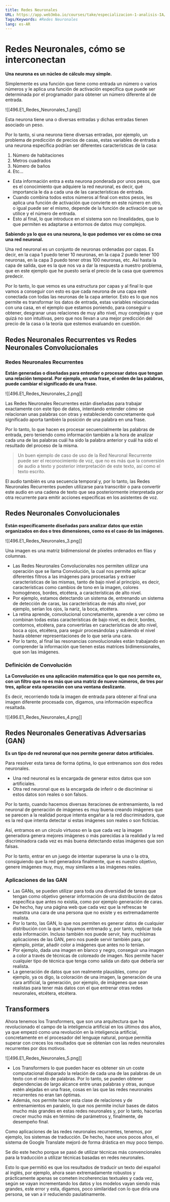 ```yaml
---
title: Redes Neuronales
URL: https://app.web3mba.io/courses/take/especializacion-1-analisis-IA/texts/41737736-u6-1-2-redes-neuronales
Tags/Keywords: #Redes Neuronales
lang: es-AR
---
```

# Redes Neuronales, cómo se interconectan
**Una neurona es un núcleo de cálculo muy simple.**

Simplemente es una función que tiene como entrada un número o varios números y le aplica una función de activación específica que puede ser determinada por el programador para obtener un número diferente al de entrada.

![[496.E1_Redes_Neuronales_1.png]]

Esta neurona tiene una o diversas entradas y dichas entradas tienen asociado un peso. 

Por lo tanto, si una neurona tiene diversas entradas, por ejemplo, un problema de predicción de precios de casas, estas variables de entrada a una neurona específica podrían ser diferentes características de la casa:
1. Número de habitaciones
2. Metros cuadrados
3. Número de baños
4. Etc…

- Esta información entra a esta neurona ponderada por unos pesos, que es el conocimiento que adquiere la red neuronal, es decir, qué importancia le da a cada una de las características de entrada.
- Cuando combina todos estos números al final con estos pesos, les aplica una función de activación que convierte en este número en otro, o igual puede ser el mismo, depende de la función de activación que se utilice y el número de entrada. 
- Esto al final, lo que introduce en el sistema son no linealidades, que lo que permiten es adaptarse a entornos de datos muy complejos.

**Sabiendo ya lo que es una neurona, lo que podemos ver es cómo se crea una red neuronal.**

Una red neuronal es un conjunto de neuronas ordenadas por capas. Es decir, en la capa 1 puedo tener 10 neuronas, en la capa 2 puedo tener 100 neuronas, en la capa 3 puedo tener otras 100 neuronas, etc. Así hasta la capa de salida, que es la que nos va a dar la respuesta a nuestro problema, que en este ejemplo que he puesto sería el precio de la casa que queremos predecir. 

Por lo tanto, lo que vemos es una estructura por capas y al final lo que vamos a conseguir con esto es que cada neurona de una capa esté conectada con todas las neuronas de la capa anterior. Esto es lo que nos permite es transformar los datos de entrada, estas variables relacionadas con una casa, en el ejemplo que estamos poniendo, para conseguir u obtener, desgranar unas relaciones de muy alto nivel, muy complejas y que quizá no son intuitivas, pero que nos llevan a una mejor predicción del precio de la casa o la teoría que estemos evaluando en cuestión.

## Redes Neuronales Recurrentes vs Redes Neuronales Convolucionales
### Redes Neuronales Recurrentes
**Están generadas o diseñadas para entender o procesar datos que tengan una relación temporal. Por ejemplo, en una frase, el orden de las palabras, puede cambiar el significado de una frase.**

![[496.E1_Redes_Neuronales_2.png]]

Las Redes Neuronales Recurrentes están diseñadas para trabajar exactamente con este tipo de datos, intentando entender cómo se relacionan unas palabras con otras y estableciendo concretamente qué significado aporta también la posición de una palabra en una frase. 

Por lo tanto, lo que hacen es procesar secuencialmente las palabras de entrada, pero teniendo como información también a la hora de analizar cada una de las palabras cuál ha sido la palabra anterior y cuál ha sido el resultado del proceso de la misma.

> Un buen ejemplo de caso de uso de la Red Neuronal Recurrente puede ser el reconocimiento de voz, que no es más que la conversión de audio a texto y posterior interpretación de este texto, así como el texto escrito.

El audio también es una secuencia temporal y, por lo tanto, las Redes Neuronales Recurrentes pueden utilizarse para transcribir o para convertir este audio en una cadena de texto que sea posteriormente interpretada por otra recurrente para emitir acciones específicas en los asistentes de voz. 

## Redes Neuronales Convolucionales
**Están específicamente diseñadas para analizar datos que están organizados en dos o tres dimensiones, como es el caso de las imágenes.**

![[496.E1_Redes_Neuronales_3.png]]

Una imagen es una matriz bidimensional de píxeles ordenados en filas y columnas.

- Las Redes Neuronales Convolucionales nos permiten utilizar una operación que se llama Convolución, la cual nos permite aplicar diferentes filtros a las imágenes para procesarlas y extraer características de las mismas, tanto de bajo nivel al principio, es decir, características como cambios de tono en la imagen, colores homogéneos, bordes, etcétera, a características de alto nivel.
- Por ejemplo, estamos detectando un sistema de, entrenando un sistema de detección de caras, las características de más alto nivel, por ejemplo, serían los ojos, la nariz, la boca, etcétera. 
- La retina aprende, convolucional concretamente, aprende a ver cómo se combinan todas estas características de bajo nivel, es decir, bordes, contornos, etcétera, para convertirlas en características de alto nivel, boca a ojos, etcétera, para seguir procesándolas y subiendo el nivel hasta obtener representaciones de lo que sería una cara. 
- Por lo tanto, al final las resonancias convolucionales están trabajando en comprender la información que tienen estas matrices bidimensionales, que son las imágenes.

### Definición de Convolución
**La Convolución es una aplicación matemática que lo que nos permite es, con un filtro que no es más que una matriz de nueve números, de tres por tres, aplicar esta operación con una ventana deslizante.**

Es decir, recorriendo toda la imagen de entrada para obtener al final una imagen diferente procesada con, digamos, una información específica resaltada.

![[496.E1_Redes_Neuronales_4.png]]

##  Redes Neuronales Generativas Adversarias (GAN)
**Es un tipo de red neuronal que nos permite generar datos artificiales.** 

Para resolver esta tarea de forma óptima, lo que entrenamos son dos redes neuronales.
- Una red neuronal es la encargada de generar estos datos que son artificiales. 
- Otra red neuronal que es la encargada de inferir o de discriminar si estos datos son reales o son falsos. 

Por lo tanto, cuando hacemos diversas iteraciones de entrenamiento, la red neuronal de generación de imágenes es muy buena creando imágenes que se parecen a la realidad porque intenta engañar a la red discriminadora, que es la red que intenta detectar si estas imágenes son reales o son ficticias. 

Así, entramos en un círculo virtuoso en la que cada vez la imagen generadora genera mejores imágenes o más parecidas a la realidad y la red discriminadora cada vez es más buena detectando estas imágenes que son falsas. 

Por lo tanto, entrar en un juego de intentar superarse la una o la otra, consiguiendo que la red generadora finalmente, que es nuestro objetivo, genere imágenes muy, muy, muy similares a las imágenes reales.

### Aplicaciones de las GAN
- Las GANs, se pueden utilizar para toda una diversidad de tareas que tengan como objetivo generar información de una distribución de datos específica que antes no existía, como por ejemplo generación de caras. 
-   De hecho, hay una página web que cada vez que la refrescas te muestra una cara de una persona que no existe y es extremadamente realista. 
-   Por lo tanto, las GAN, lo que nos permiten es generar datos de cualquier distribución con la que la hayamos entrenado y, por tanto, replicar toda esta información. Incluso también nos puede servir, hay muchísimas aplicaciones de las GAN, pero nos puede servir también para, por ejemplo, pintar, añadir color a imágenes que antes no lo tenían. 
-   Por ejemplo, dada una imagen en blanco y negro, conseguir una imagen a color a través de técnicas de coloreado de imagen. Nos permite hacer cualquier tipo de técnica que tenga como salida un dato que debería ser realista. 
-   La generación de datos que son realmente plausibles, como por ejemplo, ya os digo, la coloración de una imagen, la generación de una cara artificial, la generación, por ejemplo, de imágenes que sean realistas para tener más datos con el que entrenar otras redes neuronales, etcétera, etcétera.

## Transformers
Ahora tenemos los Transformers, que son una arquitectura que ha revolucionado el campo de la inteligencia artificial en los últimos dos años, ya que empezó como una revolución en la inteligencia artificial, concretamente en el procesador del lenguaje natural, porque permitía superar con creces los resultados que se obtenían con las redes neuronales recurrentes por dos motivos. 

![[496.E1_Redes_Neuronales_5.png]]

- Los Transformers lo que pueden hacer es obtener sin un coste computacional disparado la relación de cada una de las palabras de un texto con el resto de palabras. Por lo tanto, se pueden obtener dependencias de largo alcance entre unas palabras y otras, aunque estén alejadas en una frase, cosas en las que las redes neuronales recurrentes no eran tan óptimas. 
- Además, nos permite hacer esta clase de relaciones y de entrenamientos en paralelo, lo que nos permite incluir bases de datos mucho más grandes en estas redes neuronales y, por lo tanto, hacerlas crecer mucho más en término de parámetros y, finalmente, de desempeño final. 

Como aplicaciones de las redes neuronales recurrentes, tenemos, por ejemplo, los sistemas de traducción. De hecho, hace unos pocos años, el sistema de Google Translate mejoró de forma drástica en muy poco tiempo.

Se dio este hecho porque se pasó de utilizar técnicas más convencionales para la traducción a utilizar técnicas basadas en redes neuronales. 

Esto lo que permitió es que los resultados de traducir un texto del español al inglés, por ejemplo, ahora sean extremadamente robustos y prácticamente apenas se cometen incoherencias textuales y cada vez, según se vayan incrementando los datos y los modelos vayan siendo más grandes, este error y esta, digamos, poco similaridad con lo que diría una persona, se van a ir reduciendo paulatinamente.